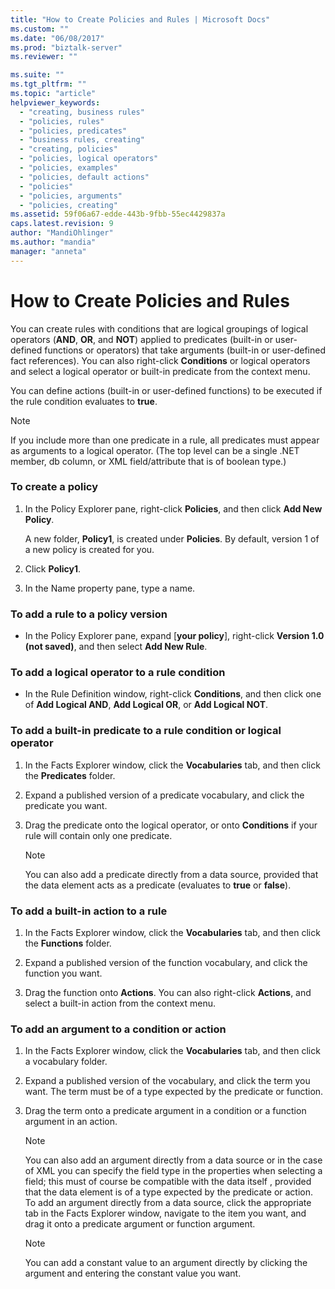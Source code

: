 ```yaml
---
title: "How to Create Policies and Rules | Microsoft Docs"
ms.custom: ""
ms.date: "06/08/2017"
ms.prod: "biztalk-server"
ms.reviewer: ""

ms.suite: ""
ms.tgt_pltfrm: ""
ms.topic: "article"
helpviewer_keywords: 
  - "creating, business rules"
  - "policies, rules"
  - "policies, predicates"
  - "business rules, creating"
  - "creating, policies"
  - "policies, logical operators"
  - "policies, examples"
  - "policies, default actions"
  - "policies"
  - "policies, arguments"
  - "policies, creating"
ms.assetid: 59f06a67-edde-443b-9fbb-55ec4429837a
caps.latest.revision: 9
author: "MandiOhlinger"
ms.author: "mandia"
manager: "anneta"
---
```

# How to Create Policies and Rules
You can create rules with conditions that are logical groupings of logical operators (**AND**, **OR**, and **NOT**) applied to predicates (built-in or user-defined functions or operators) that take arguments (built-in or user-defined fact references). You can also right-click **Conditions** or logical operators and select a logical operator or built-in predicate from the context menu.  
  
 You can define actions (built-in or user-defined functions) to be executed if the rule condition evaluates to **true**.  
  
> [!NOTE]
>  If you include more than one predicate in a rule, all predicates must appear as arguments to a logical operator. (The top level can be a single .NET member, db column, or XML field/attribute that is of boolean type.)  
  
### To create a policy  
  
1.  In the Policy Explorer pane, right-click **Policies**, and then click **Add New Policy**.  
  
     A new folder, **Policy1**, is created under **Policies**. By default, version 1 of a new policy is created for you.  
  
2.  Click **Policy1**.  
  
3.  In the Name property pane, type a name.  
  
### To add a rule to a policy version  
  
-   In the Policy Explorer pane, expand [**your policy**], right-click **Version 1.0 (not saved)**, and then select **Add New Rule**.  
  
### To add a logical operator to a rule condition  
  
-   In the Rule Definition window, right-click **Conditions**, and then click one of **Add Logical AND**, **Add Logical OR**, or **Add Logical NOT**.  
  
### To add a built-in predicate to a rule condition or logical operator  
  
1.  In the Facts Explorer window, click the **Vocabularies** tab, and then click the **Predicates** folder.  
  
2.  Expand a published version of a predicate vocabulary, and click the predicate you want.  
  
3.  Drag the predicate onto the logical operator, or onto **Conditions** if your rule will contain only one predicate.  
  
    > [!NOTE]
    >  You can also add a predicate directly from a data source, provided that the data element acts as a predicate (evaluates to **true** or **false**).  
  
### To add a built-in action to a rule  
  
1.  In the Facts Explorer window, click the **Vocabularies** tab, and then click the **Functions** folder.  
  
2.  Expand a published version of the function vocabulary, and click the function you want.  
  
3.  Drag the function onto **Actions**. You can also right-click **Actions**, and select a built-in action from the context menu.  
  
### To add an argument to a condition or action  
  
1.  In the Facts Explorer window, click the **Vocabularies** tab, and then click a vocabulary folder.  
  
2.  Expand a published version of the vocabulary, and click the term you want. The term must be of a type expected by the predicate or function.  
  
3.  Drag the term onto a predicate argument in a condition or a function argument in an action.  
  
    > [!NOTE]
    >  You can also add an argument directly from a data source or in the case of XML you can specify the field type in the properties when selecting a field; this must of course be compatible with the data itself , provided that the data element is of a type expected by the predicate or action. To add an argument directly from a data source, click the appropriate tab in the Facts Explorer window, navigate to the item you want, and drag it onto a predicate argument or function argument.  
  
    > [!NOTE]
    >  You can add a constant value to an argument directly by clicking the argument and entering the constant value you want.